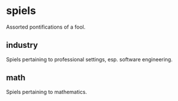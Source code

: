 # spiels
Assorted pontifications of a fool.

## industry
Spiels pertaining to professional settings, esp. software engineering.

## math
Spiels pertaining to mathematics.
